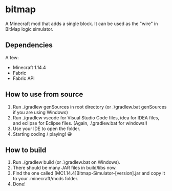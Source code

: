 # bitmap
A Minecraft mod that adds a single block. It can be used as the "wire" in BitMap logic simulator.
## Dependencies
A few:
* Minecraft 1.14.4
* Fabric
* Fabric API
## How to use from source
1. Run ./gradlew genSources in root directory (or .\gradlew.bat genSources if you are using Windows)
2. Run ./gradlew vscode for Visual Studio Code files, idea for IDEA files, and eclipse for Eclipse files. (Again, .\gradlew.bat for windows!)
3. Use your IDE to open the folder.
4. Starting coding / playing! :grinning:
## How to build
1. Run ./gradlew build (or .\gradlew.bat on Windows). 
2. There should be many JAR files in build/libs now. 
3. Find the one called [MC1.14.4]Bitmap-Simulator-[version].jar and copy it to your .minecraft/mods folder.
4. Done!
